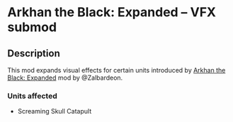 # Arkhan the Black: Expanded – VFX submod

## Description

This mod expands visual effects for certain units introduced by [Arkhan the Black: Expanded](https://steamcommunity.com/sharedfiles/filedetails/?id=1436545995) mod by @Zalbardeon.

### Units affected

- Screaming Skull Catapult
